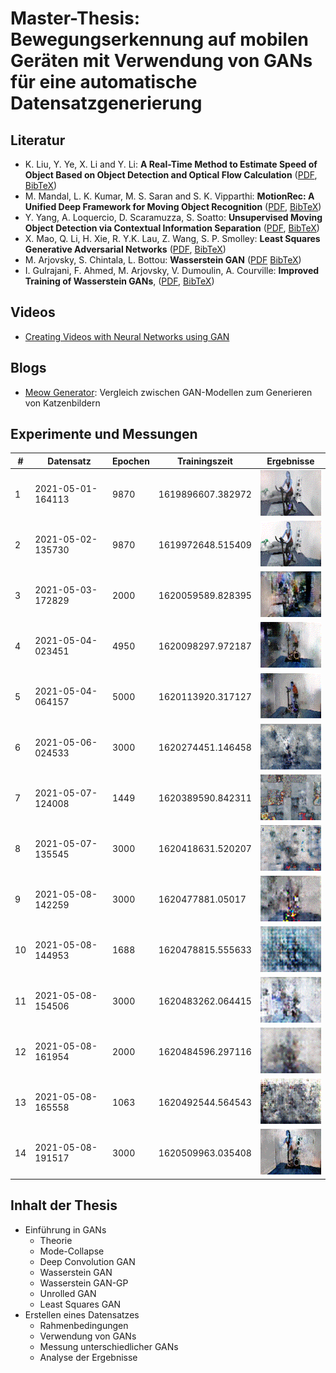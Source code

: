 # Master-Thesis: Bewegungserkennung auf mobilen Geräten mit Verwendung von GANs für eine automatische Datensatzgenerierung

## Literatur
* K. Liu, Y. Ye, X. Li and Y. Li: **A Real-Time Method to Estimate Speed of Object Based on Object Detection and Optical Flow Calculation** ([PDF](https://iopscience.iop.org/article/10.1088/1742-6596/1004/1/012003/pdf), [BibTeX](https://iopscience.iop.org/export?articleId=1742-6596/1004/1/012003&doi=10.1088/1742-6596/1004/1/012003&exportFormat=iopexport_bib&exportType=abs&navsubmit=Export+abstract))
* M. Mandal, L. K. Kumar, M. S. Saran and S. K. Vipparthi: **MotionRec: A Unified Deep Framework for Moving Object Recognition** ([PDF](https://openaccess.thecvf.com/content_WACV_2020/papers/Mandal_MotionRec_A_Unified_Deep_Framework_for_Moving_Object_Recognition_WACV_2020_paper.pdf), [BibTeX](https://openaccess.thecvf.com/content_WACV_2020/html/Mandal_MotionRec_A_Unified_Deep_Framework_for_Moving_Object_Recognition_WACV_2020_paper.html))
* Y. Yang, A. Loquercio, D. Scaramuzza, S. Soatto: **Unsupervised Moving Object Detection via Contextual Information Separation** ([PDF](https://arxiv.org/pdf/1901.03360), [BibTeX](https://arxiv.org/abs/1901.03360))
* X. Mao, Q. Li, H. Xie, R. Y.K. Lau, Z. Wang, S. P. Smolley: **Least Squares Generative Adversarial Networks** ([PDF](https://arxiv.org/pdf/1611.04076.pdf), [BibTeX](https://arxiv.org/abs/1611.04076))
* M. Arjovsky, S. Chintala, L. Bottou: **Wasserstein GAN** ([PDF](https://arxiv.org/pdf/1701.07875) [BibTeX](https://arxiv.org/abs/1701.07875))
* I. Gulrajani, F. Ahmed, M. Arjovsky, V. Dumoulin, A. Courville: **Improved Training of Wasserstein GANs**, ([PDF](https://arxiv.org/pdf/1704.00028), [BibTeX](https://arxiv.org/abs/1704.00028))

## Videos
* [Creating Videos with Neural Networks using GAN](https://www.youtube.com/watch?v=CIua95jUD_I)

## Blogs
* [Meow Generator](https://ajolicoeur.wordpress.com/cats/): Vergleich zwischen GAN-Modellen zum Generieren von Katzenbildern

## Experimente und Messungen

| #   | Datensatz | Epochen | Trainingszeit | Ergebnisse |
| --- | --------- | ------- | ------------- | ---------- |
| 1 | 2021-05-01-164113 | 9870 | 1619896607.382972 | ![](./evaluation/2021-05-01-164113/results.gif) |
| 2 | 2021-05-02-135730 | 9870 | 1619972648.515409 | ![](./evaluation/2021-05-02-135730/results.gif) |
| 3 | 2021-05-03-172829 | 2000 | 1620059589.828395 | ![](./evaluation/2021-05-03-172829/results.gif) |
| 4 | 2021-05-04-023451 | 4950 | 1620098297.972187 | ![](./evaluation/2021-05-04-023451/results.gif) |
| 5 | 2021-05-04-064157 | 5000 | 1620113920.317127 | ![](./evaluation/2021-05-04-064157/results.gif) |
| 6 | 2021-05-06-024533 | 3000 | 1620274451.146458 | ![](./evaluation/2021-05-06-024533/results.gif) |
| 7 | 2021-05-07-124008 | 1449 | 1620389590.842311 | ![](./evaluation/2021-05-07-124008/results.gif) |
| 8 | 2021-05-07-135545 | 3000 | 1620418631.520207 | ![](./evaluation/2021-05-07-135545/results.gif) |
| 9 | 2021-05-08-142259 | 3000 | 1620477881.05017 | ![](./evaluation/2021-05-08-142259/results.gif) |
| 10 | 2021-05-08-144953 | 1688 | 1620478815.555633 | ![](./evaluation/2021-05-08-144953/results.gif) |
| 11 | 2021-05-08-154506 | 3000 | 1620483262.064415 | ![](./evaluation/2021-05-08-154506/results.gif) |
| 12 | 2021-05-08-161954 | 2000 | 1620484596.297116 | ![](./evaluation/2021-05-08-161954/results.gif) |
| 13 | 2021-05-08-165558 | 1063 | 1620492544.564543 | ![](./evaluation/2021-05-08-165558/results.gif) |
| 14 | 2021-05-08-191517 | 3000 | 1620509963.035408 | ![](./evaluation/2021-05-08-191517/results.gif) |


## Inhalt der Thesis

* Einführung in GANs
    - Theorie
    - Mode-Collapse
    - Deep Convolution GAN
    - Wasserstein GAN
    - Wasserstein GAN-GP
    - Unrolled GAN
    - Least Squares GAN
* Erstellen eines Datensatzes
    - Rahmenbedingungen
    - Verwendung von GANs
    - Messung unterschiedlicher GANs
    - Analyse der Ergebnisse
